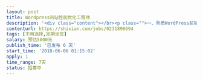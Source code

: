 ```yaml
---                
layout: post       
title: Wordpress网站性能优化工程师           
description: '<div class="content"></br><p class="">一、熟悉WordPress前端后端操作</br><br/>二、能够帮助我们企业提升WordPress网站性能包括主题和图片优化，打开速度优化，运费计算方式优化，以及手机端WordPress版面和显示界面优化等</br><br/>三、在网站前端需要添加即时沟通工具，类似阿里旺旺。</p></br><p class="">2个网站都已有域名和服务器，我们只需要优化某些功能即可。</p></br><p class="">需要时间响应相对及时的工程师。</p></br></div>'     
contenturl: https://shixian.com/jobs/0231898694      
tags: [不用选择,定期坐班]            
salary: 预估5000元          
publish_time: '已发布 6 天'         
start_time: '2018-06-06 01:15:02'           
apply: 1                   
time_range: 7天              
status: 招募中                  
---                 
```

